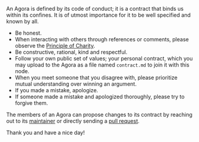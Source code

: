An Agora is defined by its code of conduct; it is a contract that binds us within its confines. It is of utmost importance for it to be well specified and known by all.

- Be honest.
- When interacting with others through references or comments, please observe the [Principle of Charity](https://en.wikipedia.org/wiki/Principle_of_charity).
- Be constructive, rational, kind and respectful.
- Follow your own public set of values; your personal contract, which you may upload to the Agora as a file named ```contract.md``` to join it with this node.
- When you meet someone that you disagree with, please prioritize mutual understanding over winning an argument.
- If you made a mistake, apologize.
- If someone made a mistake and apologized thoroughly, please try to forgive them.

The members of an Agora can propose changes to its contract by reaching out to its [maintainer](https://flancia.org/me) or directly sending a [pull request](https://github.com/flancian/agora).

Thank you and have a nice day!